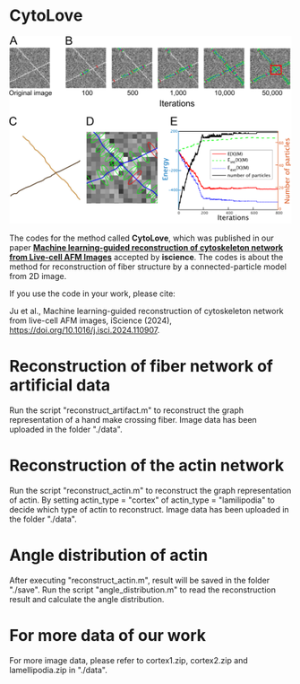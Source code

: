 # CytoLove

![image text](https://github.com/kyotohamakko/CytoLove/blob/main/images/Cyto-Love.png "Flow of CytoLove")

The codes for the method called **CytoLove**, which was published in our paper [**Machine learning-guided reconstruction of cytoskeleton network from Live-cell AFM Images**](https://www.cell.com/iscience/fulltext/S2589-0042(24)02132-1) accepted by **iscience**. The codes is about the method for reconstruction of fiber structure by a connected-particle model from 2D image.

If you use the code in your work, please cite:

Ju et al., Machine learning-guided reconstruction of cytoskeleton network from live-cell AFM images, iScience (2024), https://doi.org/10.1016/j.isci.2024.110907.

# Reconstruction of fiber network of artificial data

Run the script "reconstruct_artifact.m" to reconstruct the graph representation of a hand make crossing fiber.
Image data has been uploaded in the folder "./data". 

# Reconstruction of the actin network

Run the script "reconstruct_actin.m" to reconstruct the graph representation of actin.
By setting actin_type = "cortex" of actin_type = "lamilipodia" to decide which type of actin to reconstruct.
Image data has been uploaded in the folder "./data". 

# Angle distribution of actin

After executing "reconstruct_actin.m", result will be saved in the folder "./save". Run the script "angle_distribution.m" to read the reconstruction result and calculate the angle distribution.

# For more data of our work

For more image data, please refer to cortex1.zip, cortex2.zip and lamellipodia.zip in "./data".
